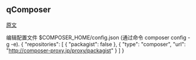 qComposer
------
[原文](http://composer-proxy.jp)

编辑配置文件 $COMPOSER_HOME/config.json (通过命令 composer config -g -e).
{
    "repositories": [
        { "packagist": false },
        {
            "type": "composer",
            "url": "http://composer-proxy.jp/proxy/packagist"
        }
    ]
}